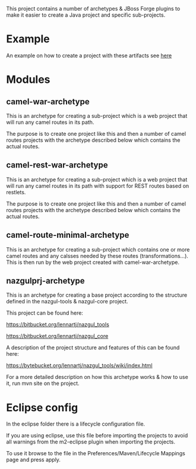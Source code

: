 This project contains a number of archetypes & JBoss Forge plugins to make it easier to create a Java project and specific sub-projects.



# Example #
An example on how to create a project with these artifacts see [here](https://code.google.com/p/miman-archetypes/wiki/CreatePrjExample)

# Modules #

## camel-war-archetype ##
This is an archetype for creating a sub-project which is a web project that will run any camel routes in its path.

The purpose is to create one project like this and then a number of camel routes projects with the archetype described below which contains the actual routes.

## camel-rest-war-archetype ##
This is an archetype for creating a sub-project which is a web project that will run any camel routes in its path with support for REST routes based on restlets.

The purpose is to create one project like this and then a number of camel routes projects with the archetype described below which contains the actual routes.

## camel-route-minimal-archetype ##
This is an archetype for creating a sub-project which contains one or more camel routes and any calsses needed by these routes (transformations...). This is then run by the web project created with camel-war-archetype.

## nazgulprj-archetype ##
This is an archetype for creating a base project according to the structure defined in the nazgul-tools & nazgul-core project.

This project can be found here:

https://bitbucket.org/lennartj/nazgul_tools

https://bitbucket.org/lennartj/nazgul_core

A description of the project structure and features of this can be found here:

https://bytebucket.org/lennartj/nazgul_tools/wiki/index.html

For a more detailed description on how this archetype works & how to use it, run mvn site on the project.

# Eclipse config #
In the eclipse folder there is a lifecycle configuration file.

If you are using eclipse, use this file before importing the projects to avoid all warnings from the m2-eclipse plugin when importing the projects.

To use it browse to the file in the Preferences/Maven/Lifecycle Mappings page and press apply.